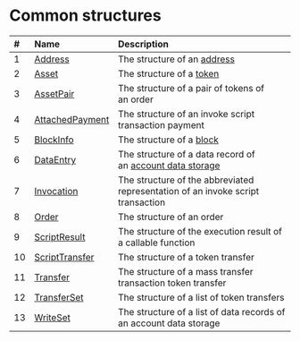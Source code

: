 # Common structures

| # | Name | Description |
| :--- | :--- | :--- |
| 1 | [Address](/ride/structures/common-structures/address.md) | The structure of an [address](/blockchain/address.md) |
| 2 | [Asset](/ride/structures/common-structures/asset.md) | The structure of a [token](/blockchain/token.md) |
| 3 | [AssetPair](/ride/structures/common-structures/asset-pair.md) | The structure of a pair of tokens of an order |
| 4 | [AttachedPayment](/ride/structures/common-structures/attached-payment.md) | The structure of an invoke script transaction payment |
| 5 | [BlockInfo](/ride/structures/common-structures/block-info.md) | The structure of a [block](/blockchain/block.md) |
| 6 | [DataEntry](/ride/structures/common-structures/data-entry.md) | The structure of a data record of an [account data storage](/blockchain/account-data-storage.md) |
| 7 | [Invocation](/ride/structures/common-structures/invocation.md) | The structure of the abbreviated representation of an invoke script transaction |
| 8 | [Order](/ride/structures/common-structures/order.md) | The structure of an order |
| 9 | [ScriptResult](/ride/structures/common-structures/script-result.md) | The structure of the execution result of a callable function |
| 10 | [ScriptTransfer](/ride/structures/common-structures/script-transfer.md) | The structure of a token transfer |
| 11 | [Transfer](/ride/structures/common-structures/transfer.md) | The structure of a mass transfer transaction token transfer |
| 12 | [TransferSet](/ride/structures/common-structures/transfer-set.md) | The structure of a list of token transfers |
| 13 | [WriteSet](/ride/structures/common-structures/write-set.md) | The structure of a list of data records of an account data storage |
